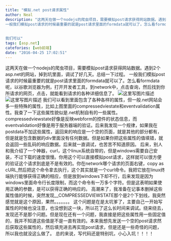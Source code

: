 ```yaml
---
title: "模拟.net post请求属性"
author: Neal
description: "这两天在做一个nodejs的爬虫项目，需要模拟post请求获得网站数据。遇到2个asp.net的网站，掉到坑里面，调试了好几天。总结一下过程。 
一般我们模拟post请求的时候最重要的就是post请求里面的formdata就可以了。怎么看formdata呢，以谷歌浏览器为例，打开开发者工具，到network中，点击查询，然后找到你所请求的网页，点击，就能看到请求的各种详细信息了。 
 
 
我们可以"
tags: [asp.net]
catefories: [web前端]
date: "2016-04-25 17:02:51"
---
```

这两天在做一个nodejs的爬虫项目，需要模拟post请求获得网站数据。遇到2个asp.net的网站，掉到坑里面，调试了好几天。总结一下过程。
一般我们模拟post请求的时候最重要的就是post请求里面的formdata就可以了。怎么看formdata呢，以谷歌浏览器为例，打开开发者工具，到network中，点击查询，然后找到你所请求的网页，点击，就能看到请求的各种详细信息了。
![这里写图片描述](http://img.blog.csdn.net/20160425164929447)
![这里写图片描述](http://img.blog.csdn.net/20160425164913259)
我们可以看到里面包含了各种各样的属性，但一般.net网站会多一些特殊的属性，比如上图里面的compressedviestate和eventvalidation属性。我查了一下这些属性貌似是.net机制自有的一些属性。compressedviewstate好像是反映webform的控件的状态信息，而eventvalidation好像是用于服务器端的验证。后来我发现一个规律，如果我在postdata不加这些属性，返回来的响应是一个空的页面，就是其他的部分都有，但是就是包含数据的div里面没有任何数据。但是如果你把这些属性的值填错，就会返回一些乱码的响应数据。后来就一直调试，也苦苦不知道原因。
后来，别人和我介绍了一个神器，curl，这个linux系统自带的，但是windows需要自己安装，不过下载的速度很慢。你用这个可以直接模拟post请求，这样就可以很方便的验证这个请求到底是不是有效的。你在network哪个请求的页面右键，copy as cURL,然后把这个命令拿去执行，这个其实就是一个curl命令。我把它放在linux终端执行能够获得正确的相应，但是放到windows下却不行，后来发现是因为windows里面命令行长度限制，而这个命令有一万多个字符。但是这表明如果使用正确的参数，是可以获得正确的响应的。
高潮来了，我准备在记事本删掉这些属性值的时候，突然发现__COMPRESSEDVIEWSTATE那个是2个下划线，我突然感觉就是这个原因，果然。。。。。。。
这个问题是在是太坑爹了，主要自己一开始写属性的时候也没注意，也没想到这一块，所以花了这么长时间来调试。绕来绕去，发现还不是那个问题。但是现在还有一个问题，我直接是把这些属性用一些固定值的，我并不知道这些值是不是一直有效的。本来我想先发送一个空的post请求然后获取这些属性的，然后填充进去再实现post请求，但是还是一些奇怪的问题，所以我也就没这么做了。
总的来说，写代码还是特别坑，小心入坑！！！！